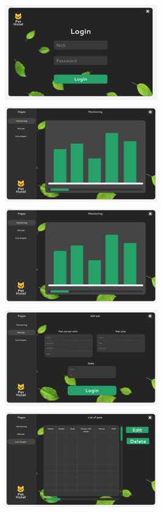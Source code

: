 <p align="center">
  <img width="400" height="250" src="ui_figma/login.PNG">
</p>

<p align="center">
  <img width="400" height="250" src="ui_figma/monitoring.PNG">
</p>

<p align="center">
  <img width="400" height="250" src="ui_figma/monitoring.PNG">
</p>

<p align="center">
  <img width="400" height="250" src="ui_figma/add_pet.PNG">
</p>

<p align="center">
  <img width="400" height="250" src="ui_figma/list.PNG">
</p>
